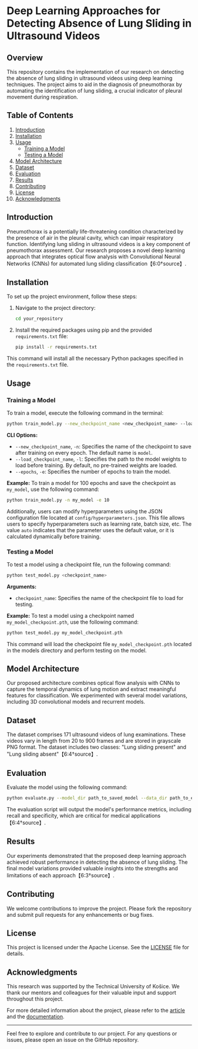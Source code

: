 # Deep Learning Approaches for Detecting Absence of Lung Sliding in Ultrasound Videos

## Overview

This repository contains the implementation of our research on detecting the absence of lung sliding in ultrasound videos using deep learning techniques. The project aims to aid in the diagnosis of pneumothorax by automating the identification of lung sliding, a crucial indicator of pleural movement during respiration.

## Table of Contents

1. [Introduction](#introduction)
2. [Installation](#installation)
3. [Usage](#usage)
   - [Training a Model](#training-a-model)
   - [Testing a Model](#testing-a-model)
4. [Model Architecture](#model-architecture)
5. [Dataset](#dataset)
6. [Evaluation](#evaluation)
7. [Results](#results)
8. [Contributing](#contributing)
9. [License](#license)
10. [Acknowledgments](#acknowledgments)

## Introduction

Pneumothorax is a potentially life-threatening condition characterized by the presence of air in the pleural cavity, which can impair respiratory function. Identifying lung sliding in ultrasound videos is a key component of pneumothorax assessment. Our research proposes a novel deep learning approach that integrates optical flow analysis with Convolutional Neural Networks (CNNs) for automated lung sliding classification【6:0†source】.

## Installation

To set up the project environment, follow these steps:

1. Navigate to the project directory:
    ```bash
    cd your_repository
    ```

2. Install the required packages using pip and the provided `requirements.txt` file:
    ```bash
    pip install -r requirements.txt
    ```

This command will install all the necessary Python packages specified in the `requirements.txt` file.

## Usage

### Training a Model

To train a model, execute the following command in the terminal:

```bash
python train_model.py --new_checkpoint_name <new_checkpoint_name> --load_checkpoint_name <load_checkpoint_name> --epochs <epochs>
```

**CLI Options:**

- `--new_checkpoint_name`, `-n`: Specifies the name of the checkpoint to save after training on every epoch. The default name is `model`.
- `--load_checkpoint_name`, `-l`: Specifies the path to the model weights to load before training. By default, no pre-trained weights are loaded.
- `--epochs`, `-e`: Specifies the number of epochs to train the model.

**Example:**
To train a model for 100 epochs and save the checkpoint as `my_model`, use the following command:

```bash
python train_model.py -n my_model -e 10
```

Additionally, users can modify hyperparameters using the JSON configuration file located at `config/hyperparameters.json`. This file allows users to specify hyperparameters such as learning rate, batch size, etc. The value `auto` indicates that the parameter uses the default value, or it is calculated dynamically before training.

### Testing a Model

To test a model using a checkpoint file, run the following command:

```bash
python test_model.py <checkpoint_name>
```

**Arguments:**

- `checkpoint_name`: Specifies the name of the checkpoint file to load for testing.

**Example:**
To test a model using a checkpoint named `my_model_checkpoint.pth`, use the following command:

```bash
python test_model.py my_model_checkpoint.pth
```

This command will load the checkpoint file `my_model_checkpoint.pth` located in the models directory and perform testing on the model.

## Model Architecture

Our proposed architecture combines optical flow analysis with CNNs to capture the temporal dynamics of lung motion and extract meaningful features for classification. We experimented with several model variations, including 3D convolutional models and recurrent models.

## Dataset

The dataset comprises 171 ultrasound videos of lung examinations. These videos vary in length from 20 to 900 frames and are stored in grayscale PNG format. The dataset includes two classes: "Lung sliding present" and "Lung sliding absent"【6:4†source】.

## Evaluation

Evaluate the model using the following command:

```bash
python evaluate.py --model_dir path_to_saved_model --data_dir path_to_evaluation_data
```

The evaluation script will output the model's performance metrics, including recall and specificity, which are critical for medical applications【6:4†source】.

## Results

Our experiments demonstrated that the proposed deep learning approach achieved robust performance in detecting the absence of lung sliding. The final model variations provided valuable insights into the strengths and limitations of each approach【6:3†source】.

## Contributing

We welcome contributions to improve the project. Please fork the repository and submit pull requests for any enhancements or bug fixes.

## License

This project is licensed under the Apache License. See the [LICENSE](LICENSE) file for details.

## Acknowledgments

This research was supported by the Technical University of Košice. We thank our mentors and colleagues for their valuable input and support throughout this project.

For more detailed information about the project, please refer to the [article](article/article.pdf) and the [documentation](docs/docs.pdf).

---

Feel free to explore and contribute to our project. For any questions or issues, please open an issue on the GitHub repository.
